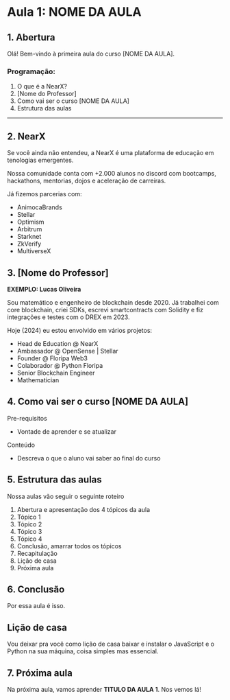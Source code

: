 # Aula 1: **NOME DA AULA**

## 1. Abertura

Olá! Bem-vindo à primeira aula do curso [NOME DA AULA].

### Programação:

1. O que é a NearX?
2. [Nome do Professor]
3. Como vai ser o curso [NOME DA AULA]
4. Estrutura das aulas

---

## 2. NearX

Se você ainda não entendeu, a NearX é uma plataforma de educação em tenologias emergentes.

Nossa comunidade conta com +2.000 alunos no discord com bootcamps, hackathons, mentorias, dojos e aceleração de carreiras.

Já fizemos parcerias com:

- AnimocaBrands
- Stellar
- Optimism
- Arbitrum
- Starknet
- ZkVerify
- MultiverseX

## 3. [Nome do Professor]

<DESCREVA SUA CARREIRA PROFISSIONAL>

**EXEMPLO: Lucas Oliveira**

Sou matemático e engenheiro de blockchain desde 2020.
Já trabalhei com core blockchain, criei SDKs, escrevi smartcontracts com Solidity e fiz integrações e testes com o DREX em 2023.

Hoje (2024) eu estou envolvido em vários projetos:

- Head de Education @ NearX
- Ambassador @ OpenSense | Stellar
- Founder @ Floripa Web3
- Colaborador @ Python Floripa
- Senior Blockchain Engineer
- Mathematician

## 4. Como vai ser o curso [NOME DA AULA]

Pre-requisitos

- Vontade de aprender e se atualizar

Conteúdo

- Descreva o que o aluno vai saber ao final do curso

## 5. Estrutura das aulas

Nossa aulas vão seguir o seguinte roteiro

1. Abertura e apresentação dos 4 tópicos da aula
2. Tópico 1
3. Tópico 2
4. Tópico 3
5. Tópico 4
6. Conclusão, amarrar todos os tópicos
7. Recapitulação
8. Lição de casa
9. Próxima aula

## 6. Conclusão

Por essa aula é isso.

## Lição de casa

Vou deixar pra você como lição de casa baixar e instalar o JavaScript e o Python na sua máquina, coisa simples mas essencial.

## 7. Próxima aula

Na próxima aula, vamos aprender **TITULO DA AULA 1**. Nos vemos lá!
